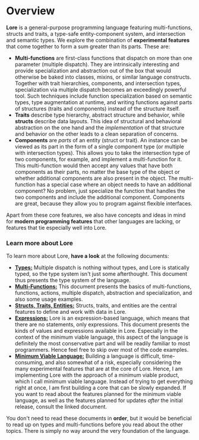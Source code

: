 # Overview

**Lore** is a general-purpose programming language featuring multi-functions, structs and traits, a type-safe entity-component system, and intersection and semantic types. We explore the combination of **experimental features** that come together to form a sum greater than its parts. These are:

- **Multi-functions** are first-class functions that dispatch on more than one parameter (multiple dispatch). They are intrinsically interesting and provide specialization and abstraction out of the box that would otherwise be baked into classes, mixins, or similar language constructs. Together with trait hierarchies, components, and intersection types, specialization via multiple dispatch becomes an exceedingly powerful tool. Such techniques include function specialization based on semantic types, type augmentation at runtime, and writing functions against parts of structures (traits and components) instead of the structure itself.
- **Traits** describe type hierarchy, abstract structure and behavior, while **structs** describe data layouts. This idea of structural and behavioral abstraction on the one hand and the *implementation* of that structure and behavior on the other leads to a clean separation of concerns.
- **Components** are *parts* of an entity (struct or trait). An instance can be viewed as its part in the form of a single component type (or multiple with intersection types). This allows you to take the intersection type of two components, for example, and implement a multi-function for it. This multi-function would then accept any values that have both components as their parts, no matter the base type of the object or whether additional components are also present in the object. The multi-function has a special case where an object needs to have an additional component? No problem, just specialize the function that handles the two components and include the additional component. Components are great, because they allow you to program against flexible interfaces.

Apart from these core features, we also have concepts and ideas in mind for **modern programming features** that other languages are lacking, or features that tie especially well into Lore.



### Learn more about Lore

To learn more about Lore, **have a look** at the following documents:

- [**Types:**](types.md) Multiple dispatch is nothing without types, and Lore is statically typed, so the type system isn't just some afterthought. This document thus presents the type system of the language.
- [**Multi-Functions:**](multi-functions.md) This document presents the basics of multi-functions, functions, actions, multiple dispatch, abstraction and specialization, and also some usage examples.
- [**Structs, Traits, Entities:**](structs-traits-entities.md) Structs, traits, and entities are the central features to define and work with data in Lore.
- [**Expressions:**](expressions.md) Lore is an expression-based language, which means that there are no statements, only expressions. This document presents the kinds of values and expressions available in Lore. Especially in the context of the minimum viable language, this aspect of the language is definitely the most conservative part and will be readily familiar to most programmers. Hence feel free to skip over most of the code examples.
- [**Minimum Viable Language:**](minimum-viable-language.md) Building a language is difficult, time-consuming, and also somewhat of a risk, especially considering the many experimental features that are at the core of Lore. Hence, I am implementing Lore with the approach of a minimum viable product, which I call minimum viable language. Instead of trying to get everything right at once, I am first building a core that can be slowly expanded. If you want to read about the features planned for the minimum viable language, as well as the features planned for updates *after* the initial release, consult the linked document.

You don't need to read these documents in **order**, but it would be beneficial to read up on types and multi-functions before you read about the other topics. There is simply no way around the very foundation of the language.